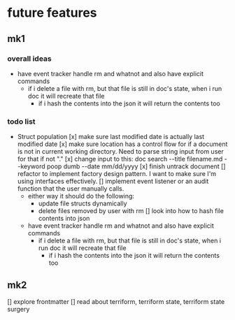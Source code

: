 # future features 

## mk1 
### overall ideas
- have event tracker handle rm and whatnot and also have explicit commands   
    - if i delete a file with rm, but that file is still in doc's state, when i run doc it will recreate that file
        - if i hash the contents into the json it will return the contents too 

### todo list 
- Struct population 
    [x] make sure last modified date is actually last modified date
    [x] make sure location has a control flow for if a document is not in current working directory. Need to parse string input from user for that if not "."
[x] change input to this: doc search --title filename.md --keyword poop dumb --date mm/dd/yyyy
[x] finish untrack document
[] refactor to implement factory design pattern. I want to make sure I'm using interfaces effectively.
[] implement event listener or an audit function that the user manually calls. 
    - either way it should do the following: 
        - update file structs dynamically 
        - delete files removed by user with rm 
[] look into how to hash file contents into json
    - have event tracker handle rm and whatnot and also have explicit commands   
        - if i delete a file with rm, but that file is still in doc's state, when i run doc it will recreate that file
            - if i hash the contents into the json it will return the contents too 
## mk2 
[] explore frontmatter
[] read about terriform, terriform state, terriform state surgery  
